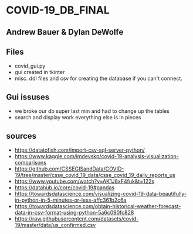 # COVID-19_DB_FINAL 
## Andrew Bauer & Dylan DeWolfe

## Files
- covid_gui.py
- gui created in tkinter 
- misc. ddl files and csv for creating the database if you can't connect. 

## Gui issuses
- we broke our db super last min and  had to change up the tables
- search and display work everything else is in pieces
## sources 
- https://datatofish.com/import-csv-sql-server-python/
- https://www.kaggle.com/imdevskp/covid-19-analysis-visualization-comparisons
- https://github.com/CSSEGISandData/COVID-19/tree/master/csse_covid_19_data/csse_covid_19_daily_reports_us
- https://www.youtube.com/watch?v=AK1J8xF4fuk&t=122s
- https://datahub.io/core/covid-19#pandas
- https://towardsdatascience.com/visualizing-covid-19-data-beautifully-in-python-in-5-minutes-or-less-affc361b2c6a
- https://towardsdatascience.com/obtain-historical-weather-forecast-data-in-csv-format-using-python-5a6c090fc828
- https://raw.githubusercontent.com/datasets/covid-19/master/data/us_confirmed.csv

